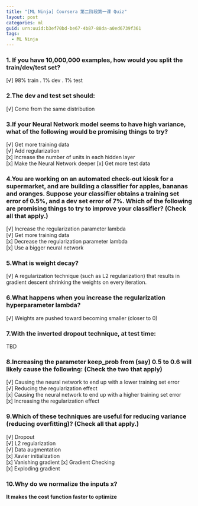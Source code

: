 ```yaml
---
title: "[ML Ninja] Coursera 第二阶段第一课 Quiz"
layout: post
categories: ml
guid: urn:uuid:b3ef70bd-be67-4b87-88da-a0ed6739f361
tags:
  - ML Ninja
---
```

### 1. If you have 10,000,000 examples, how would you split the train/dev/test set?  
[√] 98% train . 1% dev . 1% test   
### 2.The dev and test set should:  
[√] Come from the same distribution    
### 3.If your Neural Network model seems to have high variance, what of the following would be promising things to try?
[√] Get more training data  
[√] Add regularization  
[x] Increase the number of units in each hidden layer  
[x] Make the Neural Network deeper
[x] Get more test data  
### 4.You are working on an automated check-out kiosk for a supermarket, and are building a classifier for apples, bananas and oranges. Suppose your classifier obtains a training set error of 0.5%, and a dev set error of 7%. Which of the following are promising things to try to improve your classifier? (Check all that apply.)  
[√] Increase the regularization parameter lambda  
[√] Get more training data  
[x] Decrease the regularization parameter lambda  
[x] Use a bigger neural network  
### 5.What is weight decay?  
[√] A regularization technique (such as L2 regularization) that results in gradient descent shrinking the weights on every iteration.
### 6.What happens when you increase the regularization hyperparameter lambda?
[√] Weights are pushed toward becoming smaller (closer to 0)
### 7.With the inverted dropout technique, at test time:
TBD  
### 8.Increasing the parameter keep_prob from (say) 0.5 to 0.6 will likely cause the following: (Check the two that apply)
[√] Causing the neural network to end up with a lower training set error  
[√] Reducing the regularization effect  
[x] Causing the neural network to end up with a higher training set error  
[x] Increasing the regularization effect  
### 9.Which of these techniques are useful for reducing variance (reducing overfitting)? (Check all that apply.)  
[√] Dropout  
[√] L2 regularization  
[√] Data augmentation  
[x] Xavier initialization  
[x] Vanishing gradient 
[x] Gradient Checking    
[x] Exploding gradient  

### 10.Why do we normalize the inputs x?  

**It makes the cost function faster to optimize**
